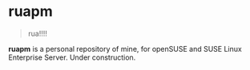 # ruapm

> rua!!!!

**ruapm** is a personal repository of mine, for openSUSE and SUSE Linux Enterprise Server. Under construction.
